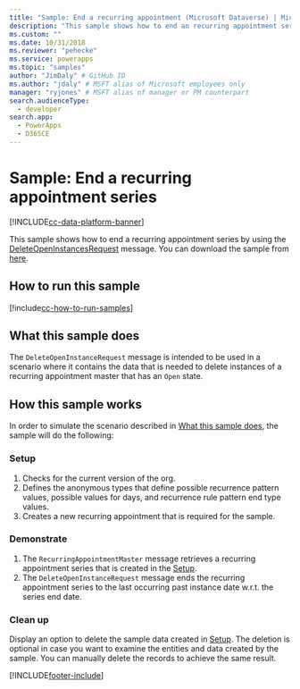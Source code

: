 ```yaml
---
title: "Sample: End a recurring appointment (Microsoft Dataverse) | Microsoft Docs" # Intent and product brand in a unique string of 43-59 chars including spaces
description: "This sample shows how to end an recurring appointment series" # 115-145 characters including spaces. This abstract displays in the search result.
ms.custom: ""
ms.date: 10/31/2018
ms.reviewer: "pehecke"
ms.service: powerapps
ms.topic: "samples"
author: "JimDaly" # GitHub ID
ms.author: "jdaly" # MSFT alias of Microsoft employees only
manager: "ryjones" # MSFT alias of manager or PM counterpart
search.audienceType: 
  - developer
search.app: 
  - PowerApps
  - D365CE
---
```

# Sample: End a recurring appointment series

[!INCLUDE[cc-data-platform-banner](../../../../includes/cc-data-platform-banner.md)]

<!-- https://docs.microsoft.com/dynamics365/customer-engagement/developer/sample-end-recurring-appointment-series -->

This sample shows how to end a recurring appointment series by using the [DeleteOpenInstancesRequest](/dotnet/api/microsoft.crm.sdk.messages.deleteopeninstancesrequest?view=dynamics-general-ce-9) message. You can download the sample from [here](https://github.com/Microsoft/PowerApps-Samples/tree/master/cds/orgsvc/C%23/EndRecurringAppointment).

## How to run this sample

[!include[cc-how-to-run-samples](../../includes/cc-how-to-run-samples.md)]

## What this sample does

The `DeleteOpenInstanceRequest` message is intended to be used in a scenario where it contains the data that is needed to delete instances of a recurring appointment master that has an `Open` state.

## How this sample works

In order to simulate the scenario described in [What this sample does](#what-this-sample-does), the sample will do the following:

### Setup

1. Checks for the current version of the org.
2. Defines the anonymous types that define possible recurrence pattern values, possible values for days, and recurrence rule pattern end type values.
3. Creates a new recurring appointment that is required for the sample.

### Demonstrate

1. The `RecurringAppointmentMaster` message retrieves a recurring appointment series that is created in the [Setup](#setup).
2. The `DeleteOpenInstanceRequest` message ends the recurring appointment series to the last occurring past instance date w.r.t. the series end date.

### Clean up

Display an option to delete the sample data created in [Setup](#setup). The deletion is optional in case you want to examine the entities and data created by the sample. You can manually delete the records to achieve the same result.


[!INCLUDE[footer-include](../../../../includes/footer-banner.md)]